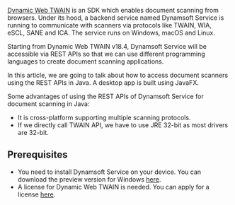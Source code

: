 [Dynamic Web TWAIN](https://www.dynamsoft.com/web-twain/overview) is an SDK which enables document scanning from browsers. Under its hood, a backend service named Dynamsoft Service is running to communicate with scanners via protocols like TWAIN, WIA, eSCL, SANE and ICA. The service runs on Windows, macOS and Linux.

Starting from Dynamic Web TWAIN v18.4, Dynamsoft Service will be accessible via REST APIs so that we can use different programming languages to create document scanning applications.

In this article, we are going to talk about how to access document scanners using the REST APIs in Java. A desktop app is built using JavaFX.

Some advantages of using the REST APIs of Dynamsoft Service for document scanning in Java:

* It is cross-platform supporting multiple scanning protocols.
* If we directly call TWAIN API, we have to use JRE 32-bit as most drivers are 32-bit.


## Prerequisites

* You need to install Dynamsoft Service on your device. You can download the preview version for Windows [here](https://www.dynamsoft.com/codepool/downloads/DynamsoftServiceSetup.msi).
* A license for Dynamic Web TWAIN is needed. You can apply for a license [here](https://www.dynamsoft.com/customer/license/trialLicense?product=dwt).



